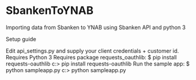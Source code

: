 # SbankenToYNAB
Importing data from Sbanken to YNAB using Sbanken API and python 3


Setup guide

Edit api_settings.py and supply your client credentials + customer id.
Requires Python 3
Requires package requests_oauthlib:
$ pip install requests-oauthlib
c:> pip install requests-oauthlib
Run the sample app:
$ python sampleapp.py
c:> python sampleapp.py